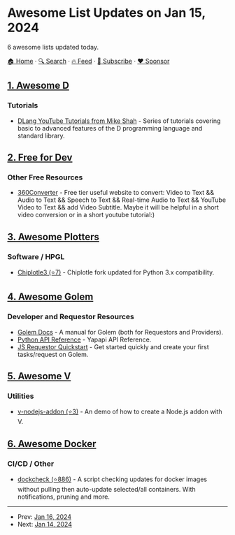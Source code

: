# Awesome List Updates on Jan 15, 2024

6 awesome lists updated today.

[🏠 Home](/README.md) · [🔍 Search](https://www.trackawesomelist.com/search/) · [🔥 Feed](https://www.trackawesomelist.com/rss.xml) · [📮 Subscribe](https://trackawesomelist.us17.list-manage.com/subscribe?u=d2f0117aa829c83a63ec63c2f&id=36a103854c) · [❤️  Sponsor](https://github.com/sponsors/theowenyoung)



## [1. Awesome D](/content/dlang-community/awesome-d/README.md)

### Tutorials

*   [DLang YouTube Tutorials from Mike Shah](https://www.youtube.com/playlist?list=PLvv0ScY6vfd9Fso-3cB4CGnSlW0E4btJV) - Series of tutorials covering basic to advanced features of the D programming language and standard library.

## [2. Free for Dev](/content/ripienaar/free-for-dev/README.md)

### Other Free Resources

*   [360Converter](https://www.360converter.com/) - Free tier useful website to convert: Video to Text && Audio to Text && Speech to Text && Real-time Audio to Text && YouTube Video to Text && add Video Subtitle. Maybe it will be helpful in a short video conversion or in a short youtube tutorial:)

## [3. Awesome Plotters](/content/beardicus/awesome-plotters/README.md)

### Software / HPGL

*   [Chiplotle3 (⭐7)](https://github.com/cyprienh/chiplotle3) - Chiplotle fork updated for Python 3.x compatibility.

## [4. Awesome Golem](/content/golemfactory/awesome-golem/README.md)

### Developer and Requestor Resources

*   [Golem Docs](https://docs.golem.network/) - A manual for Golem (both for Requestors and Providers).
*   [Python API Reference](https://yapapi.readthedocs.io/) - Yapapi API Reference.
*   [JS Requestor Quickstart](https://docs.golem.network/docs/quickstarts/js-quickstart) - Get started quickly and create your first tasks/request on Golem.

## [5. Awesome V](/content/vlang/awesome-v/README.md)

### Utilities

*   [v-nodejs-addon (⭐3)](https://github.com/fanlia/v-nodejs-addon) - An demo of how to create a Node.js addon with V.

## [6. Awesome Docker](/content/veggiemonk/awesome-docker/README.md)

### CI/CD / Other

*   [dockcheck (⭐886)](https://github.com/mag37/dockcheck) - A script checking updates for docker images without pulling then auto-update selected/all containers. With notifications, pruning and more.

---

- Prev: [Jan 16, 2024](/content/2024/01/16/README.md)
- Next: [Jan 14, 2024](/content/2024/01/14/README.md)